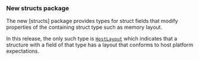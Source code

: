 ### New structs package

The new [structs] package provides
types for struct fields that modify properties of
the containing struct type such as memory layout.

In this release, the only such type is
[`HostLayout`](/pkg/structs#HostLayout)
which indicates that a structure with a field of that
type has a layout that conforms to host platform
expectations.